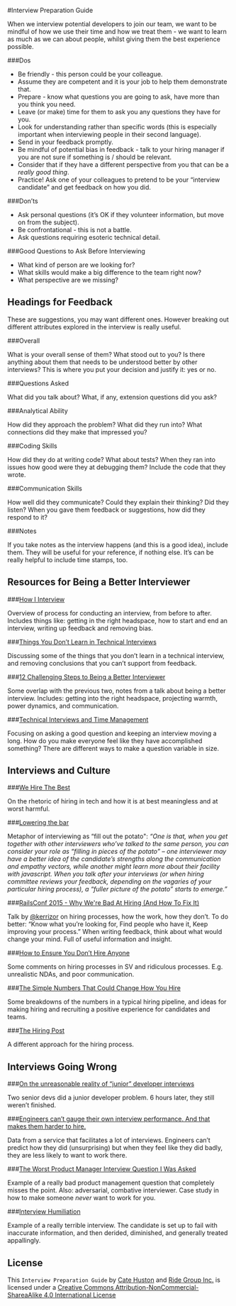 #Interview Preparation Guide

When we interview potential developers to join our team, we want to be mindful of how we use their time and how we treat them - we want to learn as much as we can about people, whilst giving them the best experience possible.

###Dos

- Be friendly - this person could be your colleague.
- Assume they are competent and it is your job to help them demonstrate that.
- Prepare - know what questions you are going to ask, have more than you think you need.
- Leave (or make) time for them to ask you any questions they have for you.
- Look for understanding rather than specific words (this is especially important when interviewing people in their second language).
- Send in your feedback promptly.
- Be mindful of potential bias in feedback - talk to your hiring manager if you are not sure if something is / should be relevant.
- Consider that if they have a different perspective from you that can be a *really good thing*.
- Practice! Ask one of your colleagues to pretend to be your “interview candidate” and get feedback on how you did.


###Don’ts

- Ask personal questions (it’s OK if they volunteer information, but move on from the subject).
- Be confrontational - this is not a battle.
- Ask questions requiring esoteric technical detail.


###Good Questions to Ask Before Interviewing

- What kind of person are we looking for?
- What skills would make a big difference to the team right now?
- What perspective are we missing?



## Headings for Feedback

These are suggestions, you may want different ones. However breaking out different attributes explored in the interview is really useful.

###Overall

What is your overall sense of them? What stood out to you? Is there anything about them that needs to be understood better by other interviews? This is where you put your decision and justify it: yes or no.

###Questions Asked

What did you talk about? What, if any, extension questions did you ask?

###Analytical Ability

How did they approach the problem? What did they run into? What connections did they make that impressed you?

###Coding Skills

How did they do at writing code? What about tests? When they ran into issues how good were they at debugging them? Include the code that they wrote.

###Communication Skills

How well did they communicate? Could they explain their thinking? Did they listen? When you gave them feedback or suggestions, how did they respond to it?

###Notes

If you take notes as the interview happens (and this is a good idea), include them. They will be useful for your reference, if nothing else. It’s can be really helpful to include time stamps, too.


## Resources for Being a Better Interviewer

###[How I Interview](http://www.catehuston.com/blog/2015/04/01/how-i-interview/)

Overview of process for conducting an interview, from before to after. Includes things like: getting in the right headspace, how to start and end an interview, writing up feedback and removing bias.

###[Things You Don’t Learn in Technical Interviews](http://www.catehuston.com/blog/2015/07/15/things-you-dont-learn-in-technical-interviews/)

Discussing some of the things that you don’t learn in a technical interview, and removing conclusions that you can’t support from feedback.

###[12 Challenging Steps to Being a Better Interviewer](http://www.catehuston.com/blog/2015/10/07/12-challenging-steps-to-being-a-better-interviewer/)

Some overlap with the previous two, notes from a talk about being a better interview. Includes: getting into the right headspace, projecting warmth, power dynamics, and communication.

###[Technical Interviews and Time Management](http://www.catehuston.com/blog/2015/12/02/technical-interview-questions-and-time-management/)

Focusing on asking a good question and keeping an interview moving a long. How do you make everyone feel like they have accomplished something? There are different ways to make a question variable in size.


## Interviews and Culture

###[We Hire The Best](https://modelviewculture.com/pieces/we-hire-the-best)

On the rhetoric of hiring in tech and how it is at best meaningless and at worst harmful.

###[Lowering the bar](http://www.moishelettvin.com/2015/12/16/lowering-the-bar/)

Metaphor of interviewing as “fill out the potato": *“One is that, when you get together with other interviewers who’ve talked to the same person, you can consider your role as “filling in pieces of the potato” – one interviewer may have a better idea of the candidate’s strengths along the communication and empathy vectors, while another might learn more about their facility with javascript. When you talk after your interviews (or when hiring committee reviews your feedback, depending on the vagaries of your particular hiring process), a “fuller picture of the potato” starts to emerge.”*

###[RailsConf 2015 - Why We're Bad At Hiring (And How To Fix It)](https://www.youtube.com/watch?v=vef_ARdnqWY)

Talk by [@kerrizor](https://twitter.com/kerrizor) on hiring processes, how the work, how they don’t. To do better: “Know what you’re looking for, Find people who have it, Keep improving your process.” When writing feedback, think about what would change your mind. Full of useful information and insight.

###[How to Ensure You Don’t Hire Anyone](https://medium.com/@morgane/how-to-not-impress-me-during-the-interview-process-b2b99f30298b#.c9xz1y4jh)

Some comments on hiring processes in SV and ridiculous processes. E.g. unrealistic NDAs, and poor communication.

###[The Simple Numbers That Could Change How You Hire](http://firstround.com/review/the-simple-numbers-that-could-change-how-you-hire/)

Some breakdowns of the numbers in a typical hiring pipeline, and ideas for making hiring and recruiting a positive experience for candidates and teams.

###[The Hiring Post](http://sockpuppet.org/blog/2015/03/06/the-hiring-post/)

A different approach for the hiring process.

## Interviews Going Wrong

###[On the unreasonable reality of “junior” developer interviews](https://samphippen.com/on-the-unreasonable-reality-of-junior-developer-interviews/)

Two senior devs did a junior developer problem. 6 hours later, they still weren’t finished.

###[Engineers can’t gauge their own interview performance. And that makes them harder to hire.](http://blog.interviewing.io/people-cant-gauge-their-own-interview-performance-and-that-makes-them-harder-to-hire/)

Data from a service that facilitates a lot of interviews. Engineers can’t predict how they did (unsurprising) but when they feel like they did badly, they are less likely to want to work there.

###[The Worst Product Manager Interview Question I Was Asked](https://medium.com/startup-study-group/the-worst-product-manager-interview-question-i-have-ever-been-asked-678f85260fbd#.xuse84hax)

Example of a really bad product management question that completely misses the point. Also: adversarial, combative interviewer. Case study in how to make someone *never* want to work for you.

###[Interview Humiliation](http://deliberate-software.com/on-defeat/)

Example of a really terrible interview. The candidate is set up to fail with inaccurate information, and then derided, diminished, and generally treated appallingly.


## License
This `Interview Preparation Guide` by [Cate Huston](https://twitter.com/catehstn) and [Ride Group Inc.](http://github.com/ride) is licensed under a [Creative Commons Attribution-NonCommercial-ShareaAlike 4.0 International License](http://creativecommons.org/licenses/by-nc-sa/4.0/)
